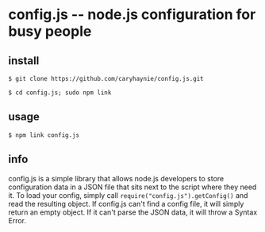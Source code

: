 # config.js -- node.js configuration for busy people

## install

`$ git clone https://github.com/caryhaynie/config.js.git`

`$ cd config.js; sudo npm link`

## usage

`$ npm link config.js`


## info
config.js is a simple library that allows node.js developers to store
configuration data in a JSON file that sits next to the script where they
need it. To load your config, simply call ` require("config.js").getConfig() `
and read the resulting object. If config.js can't find a config file, it will
simply return an empty object. If it can't parse the JSON data, it will throw
a Syntax Error.

